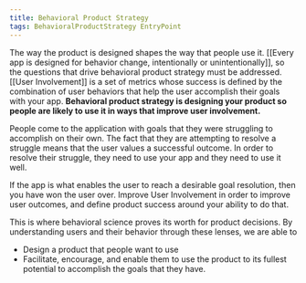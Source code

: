 ```yaml
---
title: Behavioral Product Strategy
tags: BehavioralProductStrategy EntryPoint
---
```

The way the product is designed shapes the way that people use it. [[Every app is designed for behavior change, intentionally or unintentionally]], so the questions that drive behavioral product strategy must be addressed. [[User Involvement]] is a set of metrics whose success is defined by the combination of user behaviors that help the user accomplish their goals with your app. **Behavioral product strategy is designing your product so people are likely to use it in ways that improve user involvement.**

People come to the application with goals that they were struggling to accomplish on their own. The fact that they are attempting to resolve a struggle means that the user values a successful outcome. In order to resolve their struggle, they need to use your app and they need to use it well. 

If the app is what enables the user to reach a desirable goal resolution, then you have won the user over. Improve User Involvement in order to improve user outcomes, and define product success around your ability to do that. 

This is where behavioral science proves its worth for product decisions. By understanding users and their behavior through these lenses, we are able to 
* Design a product that people want to use
* Facilitate, encourage, and enable them to use the product to its fullest potential to accomplish the goals that they have.